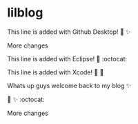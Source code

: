 # lilblog

  This line is added with Github Desktop!
  :tada: :sparkles:

More changes

  This line is added with Eclipse! :tada: :octocat:

  This line is added with Xcode! :tada: :pizza:

Whats up guys welcome back to my blog :sparkles:

:tada: :sparkles: :octocat:



  More changes

